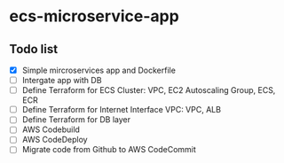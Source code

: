 # ecs-microservice-app
## Todo list 
- [x] Simple mircroservices app and Dockerfile
- [ ] Intergate app with DB
- [ ] Define Terraform for ECS Cluster: VPC, EC2 Autoscaling Group, ECS, ECR
- [ ] Define Terraform for Internet Interface VPC: VPC, ALB
- [ ] Define Terraform for DB layer
- [ ] AWS Codebuild
- [ ] AWS CodeDeploy
- [ ] Migrate code from Github to AWS CodeCommit